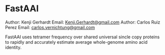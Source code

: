 # FastAAI

Author: Kenji Gerhardt
Email:  Kenji.Gerhardt@gmail.com
Author: Carlos Ruiz Perez
Email:  carlos.vernichtung@gmail.com

FastAAI uses tetramer frequency over shared universal sincle copy proteins to rapidly and accurately estimate average whole-genome amino acid identity.



